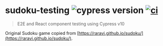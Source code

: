 # sudoku-testing ![cypress version](https://img.shields.io/badge/cypress-10.2.0-brightgreen) [![ci](https://github.com/ahuaracab/sudoku-testing-v10/actions/workflows/ci.yml/badge.svg)](https://github.com/ahuaracab/sudoku-testing-v10/actions/workflows/ci.yml)

> E2E and React component testing using Cypress v10

Original Sudoku game copied from [https://raravi.github.io/sudoku/](https://raravi.github.io/sudoku/).
